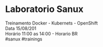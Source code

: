 # Laboratorio Sanux <br>
Treinamento Docker - Kubernets - OpenShift
<br>
Data 15/08/201 
<br>
Horário 11:00 as 14:00 - Horario BR
<br>
#sanux #trainings

